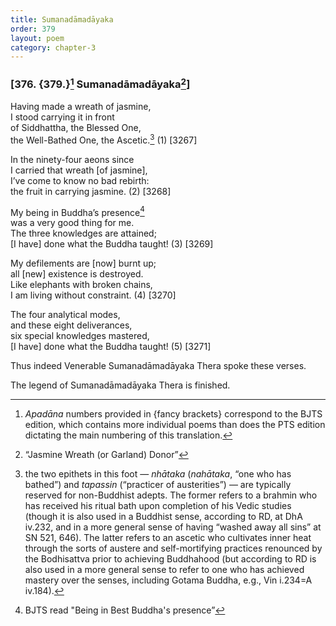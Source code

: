 ```yaml
---
title: Sumanadāmadāyaka
order: 379
layout: poem
category: chapter-3
---
```


### \[376. {379.}[^1] Sumanadāmadāyaka[^2]\]

Having made a wreath of jasmine,  
I stood carrying it in front  
of Siddhattha, the Blessed One,  
the Well-Bathed One, the Ascetic.[^3] (1) \[3267\]

In the ninety-four aeons since  
I carried that wreath \[of jasmine\],  
I’ve come to know no bad rebirth:  
the fruit in carrying jasmine. (2) \[3268\]

My being in Buddha’s presence[^4]  
was a very good thing for me.  
The three knowledges are attained;  
\[I have\] done what the Buddha taught! (3) \[3269\]

My defilements are \[now\] burnt up;  
all \[new\] existence is destroyed.  
Like elephants with broken chains,  
I am living without constraint. (4) \[3270\]

The four analytical modes,  
and these eight deliverances,  
six special knowledges mastered,  
\[I have\] done what the Buddha taught! (5) \[3271\]

Thus indeed Venerable Sumanadāmadāyaka Thera spoke these verses.

The legend of Sumanadāmadāyaka Thera is finished.

[^1]: *Apadāna* numbers provided in {fancy brackets} correspond to the BJTS edition, which contains more individual poems than does the PTS edition dictating the main numbering of this translation.

[^2]: “Jasmine Wreath (or Garland) Donor”

[^3]: the two epithets in this foot — *nhātaka* (*nahātaka*, “one who has bathed”) and *tapassin* (“practicer of austerities”) — are typically reserved for non-Buddhist adepts. The former refers to a brahmin who has received his ritual bath upon completion of his Vedic studies (though it is also used in a Buddhist sense, according to RD, at DhA iv.232, and in a more general sense of having “washed away all sins” at SN 521, 646). The latter refers to an ascetic who cultivates inner heat through the sorts of austere and self-mortifying practices renounced by the Bodhisattva prior to achieving Buddhahood (but according to RD is also used in a more general sense to refer to one who has achieved mastery over the senses, including Gotama Buddha, e.g., Vin i.234=A iv.184).

[^4]: BJTS read "Being in Best Buddha's presence”
